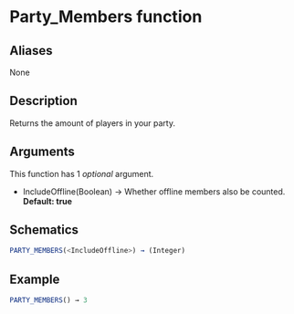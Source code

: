 # Party_Members function

## Aliases

None

## Description

Returns the amount of players in your party.

## Arguments

This function has 1 _optional_ argument.

- IncludeOffline(Boolean) → Whether offline members also be counted. **Default: true**

## Schematics

```js
PARTY_MEMBERS(<IncludeOffline>) → (Integer)
```

## Example

```js
PARTY_MEMBERS() → 3
```

